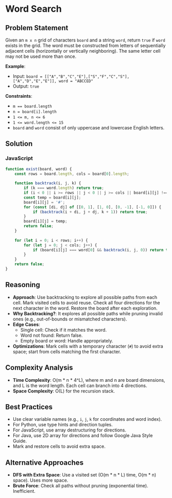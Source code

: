 # Word Search

## Problem Statement
Given an `m x n` grid of characters `board` and a string `word`, return `true` if `word` exists in the grid. The word must be constructed from letters of sequentially adjacent cells (horizontally or vertically neighboring). The same letter cell may not be used more than once.

**Example**:
- Input: `board = [["A","B","C","E"],["S","F","C","S"],["A","D","E","E"]], word = "ABCCED"`
- Output: `true`

**Constraints**:
- `m == board.length`
- `n = board[i].length`
- `1 <= m, n <= 6`
- `1 <= word.length <= 15`
- `board` and `word` consist of only uppercase and lowercase English letters.

## Solution

### JavaScript
```javascript
function exist(board, word) {
    const rows = board.length, cols = board[0].length;
    
    function backtrack(i, j, k) {
        if (k === word.length) return true;
        if (i < 0 || i >= rows || j < 0 || j >= cols || board[i][j] !== word[k]) return false;
        const temp = board[i][j];
        board[i][j] = '#';
        for (const [di, dj] of [[0, 1], [1, 0], [0, -1], [-1, 0]]) {
            if (backtrack(i + di, j + dj, k + 1)) return true;
        }
        board[i][j] = temp;
        return false;
    }
    
    for (let i = 0; i < rows; i++) {
        for (let j = 0; j < cols; j++) {
            if (board[i][j] === word[0] && backtrack(i, j, 0)) return true;
        }
    }
    return false;
}
```

## Reasoning
- **Approach**: Use backtracking to explore all possible paths from each cell. Mark visited cells to avoid reuse. Check all four directions for the next character in the word. Restore the board after each exploration.
- **Why Backtracking?**: It explores all possible paths while pruning invalid ones (e.g., out-of-bounds or mismatched characters).
- **Edge Cases**:
  - Single cell: Check if it matches the word.
  - Word not found: Return false.
  - Empty board or word: Handle appropriately.
- **Optimizations**: Mark cells with a temporary character (`#`) to avoid extra space; start from cells matching the first character.

## Complexity Analysis
- **Time Complexity**: O(m * n * 4^L), where m and n are board dimensions, and L is the word length. Each cell can branch into 4 directions.
- **Space Complexity**: O(L) for the recursion stack.

## Best Practices
- Use clear variable names (e.g., `i`, `j`, `k` for coordinates and word index).
- For Python, use type hints and direction tuples.
- For JavaScript, use array destructuring for directions.
- For Java, use 2D array for directions and follow Google Java Style Guide.
- Mark and restore cells to avoid extra space.

## Alternative Approaches
- **DFS with Extra Space**: Use a visited set (O(m * n * L) time, O(m * n) space). Uses more space.
- **Brute Force**: Check all paths without pruning (exponential time). Inefficient.